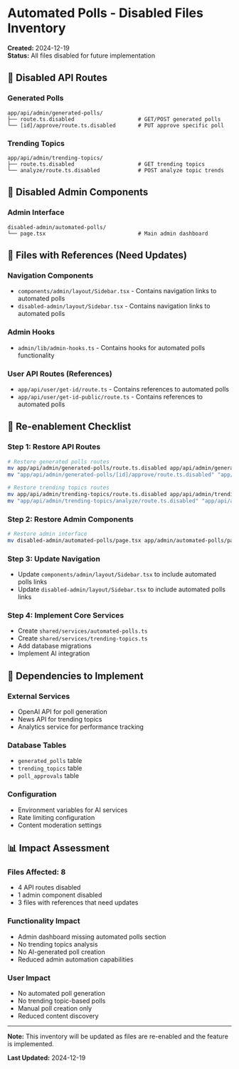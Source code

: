 # Automated Polls - Disabled Files Inventory

**Created:** 2024-12-19  
**Status:** All files disabled for future implementation

## 📁 Disabled API Routes

### Generated Polls
```
app/api/admin/generated-polls/
├── route.ts.disabled                    # GET/POST generated polls
└── [id]/approve/route.ts.disabled       # PUT approve specific poll
```

### Trending Topics
```
app/api/admin/trending-topics/
├── route.ts.disabled                    # GET trending topics
└── analyze/route.ts.disabled            # POST analyze topic trends
```

## 📁 Disabled Admin Components

### Admin Interface
```
disabled-admin/automated-polls/
└── page.tsx                             # Main admin dashboard
```

## 🔗 Files with References (Need Updates)

### Navigation Components
- `components/admin/layout/Sidebar.tsx` - Contains navigation links to automated polls
- `disabled-admin/layout/Sidebar.tsx` - Contains navigation links to automated polls

### Admin Hooks
- `admin/lib/admin-hooks.ts` - Contains hooks for automated polls functionality

### User API Routes (References)
- `app/api/user/get-id/route.ts` - Contains references to automated polls
- `app/api/user/get-id-public/route.ts` - Contains references to automated polls

## 🎯 Re-enablement Checklist

### Step 1: Restore API Routes
```bash
# Restore generated polls routes
mv app/api/admin/generated-polls/route.ts.disabled app/api/admin/generated-polls/route.ts
mv "app/api/admin/generated-polls/[id]/approve/route.ts.disabled" "app/api/admin/generated-polls/[id]/approve/route.ts"

# Restore trending topics routes
mv app/api/admin/trending-topics/route.ts.disabled app/api/admin/trending-topics/route.ts
mv "app/api/admin/trending-topics/analyze/route.ts.disabled" "app/api/admin/trending-topics/analyze/route.ts"
```

### Step 2: Restore Admin Components
```bash
# Restore admin interface
mv disabled-admin/automated-polls/page.tsx app/admin/automated-polls/page.tsx
```

### Step 3: Update Navigation
- Update `components/admin/layout/Sidebar.tsx` to include automated polls links
- Update `disabled-admin/layout/Sidebar.tsx` to include automated polls links

### Step 4: Implement Core Services
- Create `shared/services/automated-polls.ts`
- Create `shared/services/trending-topics.ts`
- Add database migrations
- Implement AI integration

## 🔧 Dependencies to Implement

### External Services
- OpenAI API for poll generation
- News API for trending topics
- Analytics service for performance tracking

### Database Tables
- `generated_polls` table
- `trending_topics` table
- `poll_approvals` table

### Configuration
- Environment variables for AI services
- Rate limiting configuration
- Content moderation settings

## 📊 Impact Assessment

### Files Affected: 8
- 4 API routes disabled
- 1 admin component disabled
- 3 files with references that need updates

### Functionality Impact
- Admin dashboard missing automated polls section
- No trending topics analysis
- No AI-generated poll creation
- Reduced admin automation capabilities

### User Impact
- No automated poll generation
- No trending topic-based polls
- Manual poll creation only
- Reduced content discovery

---

**Note:** This inventory will be updated as files are re-enabled and the feature is implemented.

**Last Updated:** 2024-12-19
